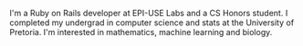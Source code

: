 I'm a Ruby on Rails developer at EPI-USE Labs and a CS Honors student. I completed my undergrad in computer science and stats at the University of Pretoria. I'm interested in mathematics, machine learning and biology.
